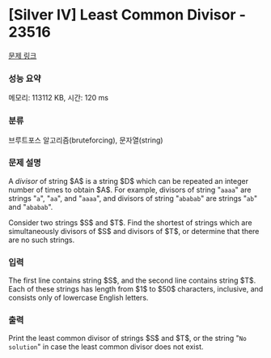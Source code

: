 # [Silver IV] Least Common Divisor - 23516 

[문제 링크](https://www.acmicpc.net/problem/23516) 

### 성능 요약

메모리: 113112 KB, 시간: 120 ms

### 분류

브루트포스 알고리즘(bruteforcing), 문자열(string)

### 문제 설명

<p>A <em>divisor</em> of string $A$ is a string $D$ which can be repeated an integer number of times to obtain $A$. For example, divisors of string "<code>aaaa</code>" are strings "<code>a</code>", "<code>aa</code>", and "<code>aaaa</code>", and divisors of string "<code>ababab</code>" are strings "<code>ab</code>" and "<code>ababab</code>".</p>

<p>Consider two strings $S$ and $T$. Find the shortest of strings which are simultaneously divisors of $S$ and divisors of $T$, or determine that there are no such strings.</p>

### 입력 

 <p>The first line contains string $S$, and the second line contains string $T$. Each of these strings has length from $1$ to $50$ characters, inclusive, and consists only of lowercase English letters.</p>

### 출력 

 <p>Print the least common divisor of strings $S$ and $T$, or the string "<code>No solution</code>" in case the least common divisor does not exist.</p>

